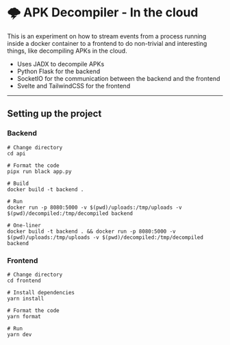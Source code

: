 # 🌩️ APK Decompiler - In the cloud

This is an experiment on how to stream events from a process running inside a docker container to a frontend to do
non-trivial and interesting things, like decompiling APKs in the cloud.

- Uses JADX to decompile APKs
- Python Flask for the backend
- SocketIO for the communication between the backend and the frontend
- Svelte and TailwindCSS for the frontend

--- 

## Setting up the project

### Backend

```shell
# Change directory
cd api

# Format the code
pipx run black app.py

# Build
docker build -t backend .

# Run 
docker run -p 8080:5000 -v $(pwd)/uploads:/tmp/uploads -v $(pwd)/decompiled:/tmp/decompiled backend

# One-liner
docker build -t backend . && docker run -p 8080:5000 -v $(pwd)/uploads:/tmp/uploads -v $(pwd)/decompiled:/tmp/decompiled backend
```

### Frontend

```shell
# Change directory
cd frontend

# Install dependencies
yarn install

# Format the code
yarn format

# Run
yarn dev
```
